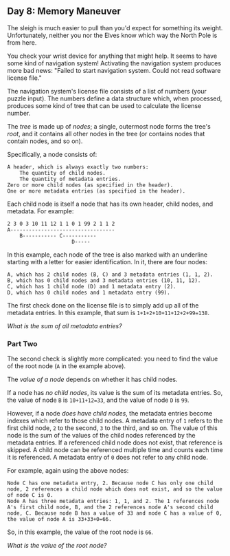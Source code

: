 ## Day 8: Memory Maneuver

The sleigh is much easier to pull than you'd expect for something its weight. Unfortunately, neither you nor the Elves know which way the North Pole is from here.

You check your wrist device for anything that might help. It seems to have some kind of navigation system! Activating the navigation system produces more bad news: "Failed to start navigation system. Could not read software license file."

The navigation system's license file consists of a list of numbers (your puzzle input). The numbers define a data structure which, when processed, produces some kind of tree that can be used to calculate the license number.

The *tree* is made up of *nodes*; a single, outermost node forms the tree's *root*, and it contains all other nodes in the tree (or contains nodes that contain nodes, and so on).

Specifically, a node consists of:

    A header, which is always exactly two numbers:
        The quantity of child nodes.
        The quantity of metadata entries.
    Zero or more child nodes (as specified in the header).
    One or more metadata entries (as specified in the header).

Each child node is itself a node that has its own header, child nodes, and metadata. For example:

    2 3 0 3 10 11 12 1 1 0 1 99 2 1 1 2
    A----------------------------------
        B----------- C-----------
                         D-----

In this example, each node of the tree is also marked with an underline starting with a letter for easier identification. In it, there are four nodes:

    A, which has 2 child nodes (B, C) and 3 metadata entries (1, 1, 2).
    B, which has 0 child nodes and 3 metadata entries (10, 11, 12).
    C, which has 1 child node (D) and 1 metadata entry (2).
    D, which has 0 child nodes and 1 metadata entry (99).

The first check done on the license file is to simply add up all of the metadata entries. In this example, that sum is `1+1+2+10+11+12+2+99=138`.

*What is the sum of all metadata entries?*

### Part Two

The second check is slightly more complicated: you need to find the value of the root node (`A` in the example above).

The *value of a node* depends on whether it has child nodes.

If a node has *no child nodes*, its value is the sum of its metadata entries. So, the value of node `B` is `10+11+12=33`, and the value of node `D` is `99`.

However, if a node *does have child nodes*, the metadata entries become indexes which refer to those child nodes. A metadata entry of `1` refers to the first child node, `2` to the second, `3` to the third, and so on. The value of this node is the sum of the values of the child nodes referenced by the metadata entries. If a referenced child node does not exist, that reference is skipped. A child node can be referenced multiple time and counts each time it is referenced. A metadata entry of `0` does not refer to any child node.

For example, again using the above nodes:

    Node C has one metadata entry, 2. Because node C has only one child node, 2 references a child node which does not exist, and so the value of node C is 0.
    Node A has three metadata entries: 1, 1, and 2. The 1 references node A's first child node, B, and the 2 references node A's second child node, C. Because node B has a value of 33 and node C has a value of 0, the value of node A is 33+33+0=66.

So, in this example, the value of the root node is `66`.

*What is the value of the root node?*

